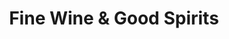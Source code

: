 ---
title: "Fine Wine & Good Spirits"
url: /bethel-park/fine-wine-und-good-spirits-oxford-drive/
shop: Spirituosen
---